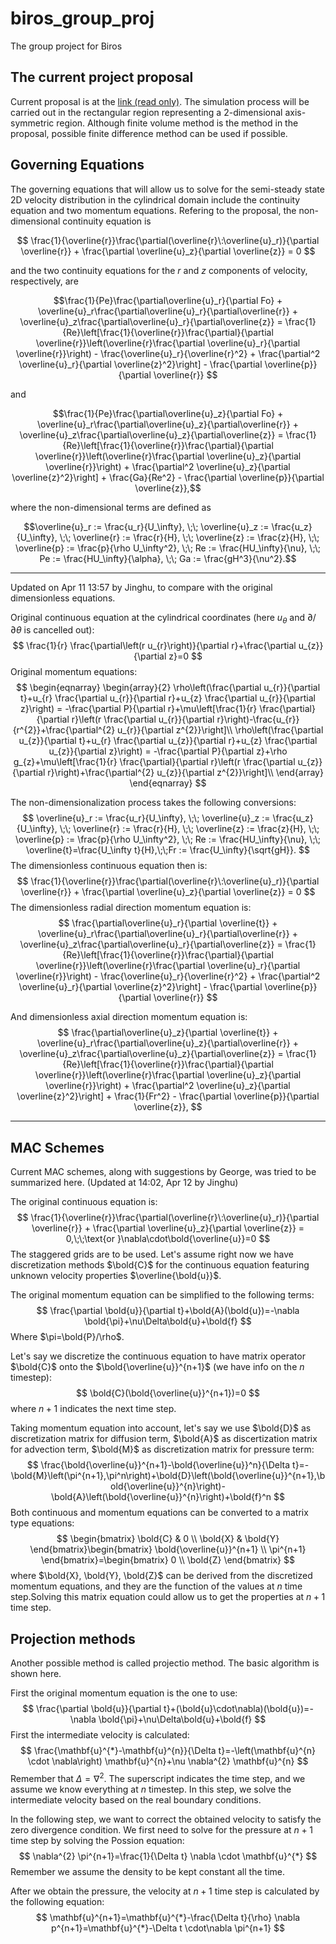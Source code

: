 
# biros\_group\_proj
The group project for Biros

## The current project proposal

Current proposal is at the [link  (read only)][1]. The simulation process will be carried out in the rectangular region representing a 2-dimensional axis-symmetric region. Although finite volume method is the method in the proposal, possible finite difference method can be used if possible.

## Governing Equations
The governing equations that will allow us to solve for the semi-steady state 2D velocity distribution in the cylindrical domain include the continuity equation and two momentum equations. Refering to the proposal, the non-dimensional continuity equation is

$$ \frac{1}{\overline{r}}\frac{\partial(\overline{r}\:\overline{u}_r)}{\partial \overline{r}} + \frac{\partial \overline{u}_z}{\partial \overline{z}} = 0 $$

and the two continuity equations for the $r$ and $z$ components of velocity, respectively, are

$$\frac{1}{Pe}\frac{\partial\overline{u}_r}{\partial Fo} + \overline{u}_r\frac{\partial\overline{u}_r}{\partial\overline{r}} + \overline{u}_z\frac{\partial\overline{u}_r}{\partial\overline{z}} = \frac{1}{Re}\left[\frac{1}{\overline{r}}\frac{\partial}{\partial \overline{r}}\left(\overline{r}\frac{\partial \overline{u}_r}{\partial \overline{r}}\right) - \frac{\overline{u}_r}{\overline{r}^2} + \frac{\partial^2 \overline{u}_r}{\partial \overline{z}^2}\right] - \frac{\partial \overline{p}}{\partial \overline{r}} $$

and

$$\frac{1}{Pe}\frac{\partial\overline{u}_z}{\partial Fo} + \overline{u}_r\frac{\partial\overline{u}_z}{\partial\overline{r}} + \overline{u}_z\frac{\partial\overline{u}_z}{\partial\overline{z}} = \frac{1}{Re}\left[\frac{1}{\overline{r}}\frac{\partial}{\partial \overline{r}}\left(\overline{r}\frac{\partial \overline{u}_z}{\partial \overline{r}}\right) + \frac{\partial^2 \overline{u}_z}{\partial \overline{z}^2}\right] + \frac{Ga}{Re^2} - \frac{\partial \overline{p}}{\partial \overline{z}},$$

where the non-dimensional terms are defined as

$$\overline{u}_r := \frac{u_r}{U_\infty}, \;\; \overline{u}_z := \frac{u_z}{U_\infty}, \;\; \overline{r} := \frac{r}{H}, \;\; \overline{z} := \frac{z}{H}, \;\; \overline{p} := \frac{p}{\rho U_\infty^2}, \;\; Re := \frac{HU_\infty}{\nu}, \;\; Pe := \frac{HU_\infty}{\alpha}, \;\; Ga := \frac{gH^3}{\nu^2}.$$

---

Updated on Apr 11 13:57 by Jinghu, to compare with the original dimensionless equations.



Original continuous equation at the cylindrical coordinates (here $u_\theta$ and $\partial/\partial\theta$ is cancelled out):
$$
\frac{1}{r} \frac{\partial\left(r u_{r}\right)}{\partial r}+\frac{\partial u_{z}}{\partial z}=0
$$
Original momentum equations:
$$
\begin{eqnarray}
\begin{array}{2}
\rho\left(\frac{\partial u_{r}}{\partial t}+u_{r} \frac{\partial u_{r}}{\partial r}+u_{z} \frac{\partial u_{r}}{\partial z}\right) = -\frac{\partial P}{\partial r}+\mu\left[\frac{1}{r} \frac{\partial}{\partial r}\left(r \frac{\partial u_{r}}{\partial r}\right)-\frac{u_{r}}{r^{2}}+\frac{\partial^{2} u_{r}}{\partial z^{2}}\right]\\
\rho\left(\frac{\partial u_{z}}{\partial t}+u_{r} \frac{\partial u_{z}}{\partial r}+u_{z} \frac{\partial u_{z}}{\partial z}\right) = -\frac{\partial P}{\partial z}+\rho g_{z}+\mu\left[\frac{1}{r} \frac{\partial}{\partial r}\left(r \frac{\partial u_{z}}{\partial r}\right)+\frac{\partial^{2} u_{z}}{\partial z^{2}}\right]\\
\end{array}
\end{eqnarray}
$$


The non-dimensionalization process takes the following conversions:
$$
\overline{u}_r := \frac{u_r}{U_\infty}, \;\; \overline{u}_z := \frac{u_z}{U_\infty}, \;\; \overline{r} := \frac{r}{H}, \;\; \overline{z} := \frac{z}{H}, \;\; \overline{p} := \frac{p}{\rho U_\infty^2}, \;\; Re := \frac{HU_\infty}{\nu}, \;\; \overline{t}=\frac{U_\infty t}{H},\;\;Fr := \frac{U_\infty}{\sqrt{gH}}.
$$
The dimensionless continuous equation then is:
$$
\frac{1}{\overline{r}}\frac{\partial(\overline{r}\:\overline{u}_r)}{\partial \overline{r}} + \frac{\partial \overline{u}_z}{\partial \overline{z}} = 0
$$
The dimensionless radial direction momentum equation is:
$$
\frac{\partial\overline{u}_r}{\partial \overline{t}} + \overline{u}_r\frac{\partial\overline{u}_r}{\partial\overline{r}} + \overline{u}_z\frac{\partial\overline{u}_r}{\partial\overline{z}} = \frac{1}{Re}\left[\frac{1}{\overline{r}}\frac{\partial}{\partial \overline{r}}\left(\overline{r}\frac{\partial \overline{u}_r}{\partial \overline{r}}\right) - \frac{\overline{u}_r}{\overline{r}^2} + \frac{\partial^2 \overline{u}_r}{\partial \overline{z}^2}\right] - \frac{\partial \overline{p}}{\partial \overline{r}}
$$


And dimensionless axial direction momentum equation is:
$$
\frac{\partial\overline{u}_z}{\partial \overline{t}} + \overline{u}_r\frac{\partial\overline{u}_z}{\partial\overline{r}} + \overline{u}_z\frac{\partial\overline{u}_z}{\partial\overline{z}} = \frac{1}{Re}\left[\frac{1}{\overline{r}}\frac{\partial}{\partial \overline{r}}\left(\overline{r}\frac{\partial \overline{u}_z}{\partial \overline{r}}\right) + \frac{\partial^2 \overline{u}_z}{\partial \overline{z}^2}\right] + \frac{1}{Fr^2} - \frac{\partial \overline{p}}{\partial \overline{z}},
$$

---



## MAC Schemes 

Current MAC schemes, along with suggestions by George, was tried to be summarized here. (Updated at 14:02, Apr 12 by Jinghu)



The original continuous equation is:
$$
\frac{1}{\overline{r}}\frac{\partial(\overline{r}\:\overline{u}_r)}{\partial \overline{r}} + \frac{\partial \overline{u}_z}{\partial \overline{z}} = 0,\;\;\text{or }\nabla\cdot\bold{\overline{u}}=0
$$
The staggered grids are to be used. Let's assume right now we have discretization methods $\bold{C}$ for the continuous equation featuring unknown velocity properties $\overline{\bold{u}}$. 



The original momentum equation can be simplified to the following terms:
$$
\frac{\partial \bold{u}}{\partial t}+\bold{A}(\bold{u})=-\nabla \bold{\pi}+\nu\Delta\bold{u}+\bold{f}
$$
Where $\pi=\bold{P}/\rho$.

Let's say we discretize the continuous equation to have matrix operator $\bold{C}$ onto the $\bold{\overline{u}}^{n+1}$ (we have info on the $n$ timestep):
$$
\bold{C}(\bold{\overline{u}}^{n+1})=0
$$
where $n+1$ indicates the next time step.



Taking momentum equation into account, let's say we use $\bold{D}$ as discretization matrix for diffusion term, $\bold{A}$ as discertization matrix for advection term, $\bold{M}$ as discretization matrix for pressure term:
$$
\frac{\bold{\overline{u}}^{n+1}-\bold{\overline{u}}^n}{\Delta t}=-\bold{M}\left(\pi^{n+1},\pi^n\right)+\bold{D}\left(\bold{\overline{u}}^{n+1},\bold{\overline{u}}^{n}\right)-\bold{A}\left(\bold{\overline{u}}^{n}\right)+\bold{f}^n
$$
Both continuous and momentum equations can be converted to a matrix type equations:
$$
\begin{bmatrix}
\bold{C} & 0 \\
\bold{X} & \bold{Y} 
\end{bmatrix}\begin{bmatrix}
\bold{\overline{u}}^{n+1} \\
\pi^{n+1} 
\end{bmatrix}=\begin{bmatrix}
0 \\
\bold{Z}
\end{bmatrix}
$$
where $\bold{X}, \bold{Y}, \bold{Z}$ can be derived from the discretized momentum equations, and they are the function of the values at $n$ time step.Solving this matrix equation could allow us to get the properties at $n+1$ time step.



## Projection methods

Another possible method is called projectio method. The basic algorithm is shown here.



First the original momentum equation is the one to use:
$$
\frac{\partial \bold{u}}{\partial t}+(\bold{u}\cdot\nabla)(\bold{u})=-\nabla \bold{\pi}+\nu\Delta\bold{u}+\bold{f}
$$
First the intermediate velocity is calculated:
$$
\frac{\mathbf{u}^{*}-\mathbf{u}^{n}}{\Delta t}=-\left(\mathbf{u}^{n} \cdot \nabla\right) \mathbf{u}^{n}+\nu \nabla^{2} \mathbf{u}^{n}
$$
Remember that $\Delta=\nabla^2$. The superscript indicates the time step, and we assume we know everything at $n$ timestep. In this step, we solve the intermediate velocity based on the real boundary conditions.



In the following step, we want to correct the obtained velocity to satisfy the zero divergence condition. We first need to solve for the pressure at $n+1$ time step by solving the Possion equation:
$$
\nabla^{2} \pi^{n+1}=\frac{1}{\Delta t} \nabla \cdot \mathbf{u}^{*}
$$
Remember we assume the density to be kept constant all the time.



After we obtain the pressure, the velocity at $n+1$ time step is calculated by the following equation:
$$
\mathbf{u}^{n+1}=\mathbf{u}^{*}-\frac{\Delta t}{\rho} \nabla p^{n+1}=\mathbf{u}^{*}-\Delta t
\cdot\nabla \pi^{n+1}
$$










[1]:	https://www.overleaf.com/read/hzzczmvjnnht

